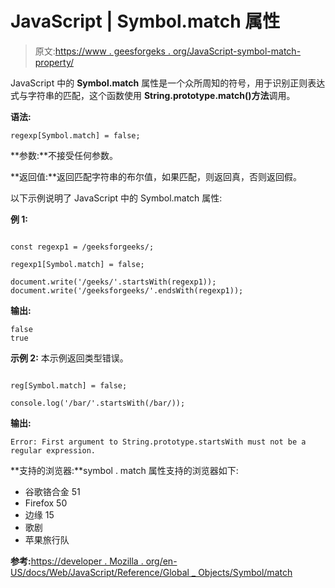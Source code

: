 # JavaScript | Symbol.match 属性

> 原文:[https://www . geesforgeks . org/JavaScript-symbol-match-property/](https://www.geeksforgeeks.org/javascript-symbol-match-property/)

JavaScript 中的 **Symbol.match** 属性是一个众所周知的符号，用于识别正则表达式与字符串的匹配，这个函数使用 **String.prototype.match()方法**调用。

**语法:**

```
regexp[Symbol.match] = false;
```

**参数:**不接受任何参数。

**返回值:**返回匹配字符串的布尔值，如果匹配，则返回真，否则返回假。

以下示例说明了 JavaScript 中的 Symbol.match 属性:

**例 1:**

```

const regexp1 = /geeksforgeeks/;

regexp1[Symbol.match] = false;

document.write('/geeks/'.startsWith(regexp1));
document.write('/geeksforgeeks/'.endsWith(regexp1));
```

**输出:**

```
false
true

```

**示例 2:** 本示例返回类型错误。

```

reg[Symbol.match] = false;  

console.log('/bar/'.startsWith(/bar/));  
```

**输出:**

```
Error: First argument to String.prototype.startsWith must not be a regular expression.

```

**支持的浏览器:**symbol . match 属性支持的浏览器如下:

*   谷歌铬合金 51
*   Firefox 50
*   边缘 15
*   歌剧
*   苹果旅行队

**参考:**[https://developer . Mozilla . org/en-US/docs/Web/JavaScript/Reference/Global _ Objects/Symbol/match](https://developer.mozilla.org/en-US/docs/Web/JavaScript/Reference/Global_Objects/Symbol/match)
